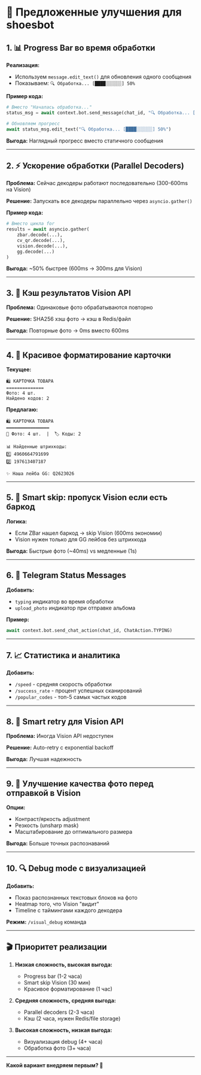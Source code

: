 # 🚀 Предложенные улучшения для shoesbot

## 1. 📊 Progress Bar во время обработки

**Реализация:**
- Используем `message.edit_text()` для обновления одного сообщения
- Показываем: `🔍 Обработка... [████░░░░░░] 50%`

**Пример кода:**
```python
# Вместо "Началась обработка..."
status_msg = await context.bot.send_message(chat_id, "🔍 Обработка... [░░░░░░░░░░] 0%")

# Обновляем прогресс
await status_msg.edit_text("🔍 Обработка... [████░░░░░░] 50%")
```

**Выгода:** Наглядный прогресс вместо статичного сообщения

---

## 2. ⚡ Ускорение обработки (Parallel Decoders)

**Проблема:** Сейчас декодеры работают последовательно (300-600ms на Vision)

**Решение:** Запускать все декодеры параллельно через `asyncio.gather()`

**Пример кода:**
```python
# Вместо цикла for
results = await asyncio.gather(
    zbar.decode(...),
    cv_qr.decode(...),
    vision.decode(...),
    gg.decode(...)
)
```

**Выгода:** ~50% быстрее (600ms → 300ms для Vision)

---

## 3. 💾 Кэш результатов Vision API

**Проблема:** Одинаковые фото обрабатываются повторно

**Решение:** SHA256 хэш фото → кэш в Redis/файл

**Выгода:** Повторные фото → 0ms вместо 600ms

---

## 4. 🎨 Красивое форматирование карточки

**Текущее:**
```
🛍️ КАРТОЧКА ТОВАРА
==============
Фото: 4 шт.
Найдено кодов: 2
```

**Предлагаю:**
```
🛍️ КАРТОЧКА ТОВАРА
━━━━━━━━━━━━━━━━
📸 Фото: 4 шт.  |  🏷️ Коды: 2

📊 Найденные штрихкоды:
1️⃣ 4960664791699
2️⃣ 197613407187

✨ Наша лейба GG: Q2623026
```

---

## 5. 🧹 Smart skip: пропуск Vision если есть баркод

**Логика:**
- Если ZBar нашел баркод → skip Vision (600ms экономии)
- Vision нужен только для GG лейбов без штрихкода

**Выгода:** Быстрые фото (~40ms) vs медленные (1s)

---

## 6. 🔔 Telegram Status Messages

**Добавить:**
- `typing` индикатор во время обработки
- `upload_photo` индикатор при отправке альбома

**Пример:**
```python
await context.bot.send_chat_action(chat_id, ChatAction.TYPING)
```

---

## 7. 📈 Статистика и аналитика

**Добавить:**
- `/speed` - средняя скорость обработки
- `/success_rate` - процент успешных сканирований
- `/popular_codes` - топ-5 самых частых кодов

---

## 8. 🎯 Smart retry для Vision API

**Проблема:** Иногда Vision API недоступен

**Решение:** Auto-retry с exponential backoff

**Выгода:** Лучшая надежность

---

## 9. 📸 Улучшение качества фото перед отправкой в Vision

**Опции:**
- Контраст/яркость adjustment
- Резкость (unsharp mask)
- Масштабирование до оптимального размера

**Выгода:** Больше точных распознаваний

---

## 10. 🔍 Debug mode с визуализацией

**Добавить:**
- Показ распознанных текстовых блоков на фото
- Heatmap того, что Vision "видит"
- Timeline с таймингами каждого декодера

**Режим:** `/visual_debug` команда

---

## 🎬 Приоритет реализации

1. **Низкая сложность, высокая выгода:**
   - Progress bar (1-2 часа)
   - Smart skip Vision (30 мин)
   - Красивое форматирование (1 час)

2. **Средняя сложность, средняя выгода:**
   - Parallel decoders (2-3 часа)
   - Кэш (2 часа, нужен Redis/file storage)

3. **Высокая сложность, низкая выгода:**
   - Визуализация debug (4+ часа)
   - Обработка фото (3+ часа)

---

**Какой вариант внедряем первым? 🤔**

